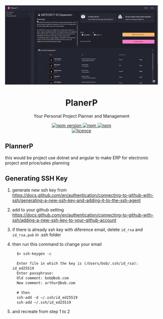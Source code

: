 <p align="center">
  <a href="https://github.com/ahsanu123/solder-reflow">
   <img src="https://github.com/ahsanu123/learnRepo/blob/main/resource/planerp1.png" alt="SoreIcon">
  </a>
</p>
<h1 align="center">PlanerP</h1>
<p align="center">Your Personal Project Planner and Management 
<p align="center">
  <a href="">
    <img alt="npm version" src="https://badgen.net/github/commits/ahsanu123/learnRepo/">
  </a>
  <a href="">
    <img alt="npm" src="https://badgen.net/github/contributors/ahsanu123/learnRepo/">
  </a>
  <a href="">
    <img alt="npm" src="https://badgen.net/github/branches/ahsanu123/learnRepo/">
  </a>
  <br />
  <a href="https://github.com/ahsanu123/erpPlanner/blob/main/LICENSE">
    <img alt="licence" src="https://badgen.net/github/license/ahsanu123/learnRepo/">
  </a>
</p>

## PlannerP
this would be project use dotnet and angular to make ERP for electronic project and price/sales planning



## Generating SSH Key

  1. generate new ssh key from https://docs.github.com/en/authentication/connecting-to-github-with-ssh/generating-a-new-ssh-key-and-adding-it-to-the-ssh-agent
  2. add to your github setting https://docs.github.com/en/authentication/connecting-to-github-with-ssh/adding-a-new-ssh-key-to-your-github-account
  3. if there is already ssh key with diference email, delete `id_rsa` and `id_rsa.pub` in .ssh folder 
  4. then run this command to change your email 
  
      ```shell
        $> ssh-keygen -c

        Enter file in which the key is (/Users/bob/.ssh/id_rsa): id_ed25519
        Enter passphrase:
        Old comment: bob@bob.com
        New comment: arthur@bob.com

        # then 
        ssh-add -d ~/.ssh/id_ed25519
        ssh-add ~/.ssh/id_ed25519
      ```
  5.  and recreate from step 1 to 2
